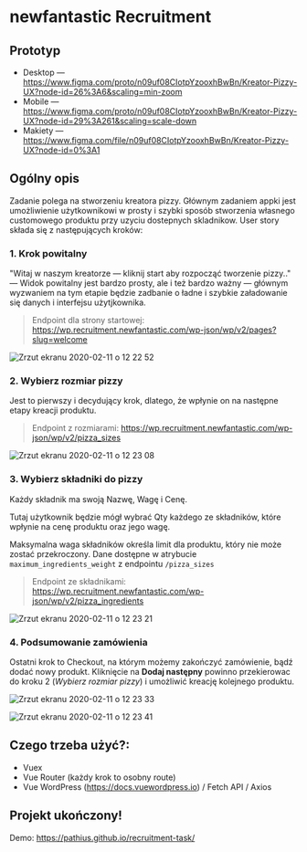 # newfantastic Recruitment

## Prototyp

- Desktop — https://www.figma.com/proto/n09uf08CIotpYzooxhBwBn/Kreator-Pizzy-UX?node-id=26%3A6&scaling=min-zoom
- Mobile — https://www.figma.com/proto/n09uf08CIotpYzooxhBwBn/Kreator-Pizzy-UX?node-id=29%3A261&scaling=scale-down
- Makiety — https://www.figma.com/file/n09uf08CIotpYzooxhBwBn/Kreator-Pizzy-UX?node-id=0%3A1

## Ogólny opis

Zadanie polega na stworzeniu kreatora pizzy. Głównym zadaniem appki jest umożliwienie użytkownikowi w prosty i szybki sposób stworzenia własnego customowego produktu przy uzyciu dostepnych skladnikow. User story składa się z następujących kroków:

### 1. Krok powitalny

"Witaj w naszym kreatorze — kliknij start aby rozpocząć tworzenie pizzy.." — Widok powitalny jest bardzo prosty, ale i też bardzo ważny — głównym wyzwaniem na tym etapie będzie zadbanie o ładne i szybkie załadowanie się danych i interfejsu użytjkownika.

> Endpoint dla strony startowej: https://wp.recruitment.newfantastic.com/wp-json/wp/v2/pages?slug=welcome

![Zrzut ekranu 2020-02-11 o 12 22 52](https://user-images.githubusercontent.com/37627284/74232619-76978380-4cc9-11ea-9d63-71e56e7cdd3c.jpg)

### 2. Wybierz rozmiar pizzy

Jest to pierwszy i decydujący krok, dlatego, że wpłynie on na następne etapy kreacji produktu.

> Endpoint z rozmiarami: https://wp.recruitment.newfantastic.com/wp-json/wp/v2/pizza_sizes

![Zrzut ekranu 2020-02-11 o 12 23 08](https://user-images.githubusercontent.com/37627284/74232642-844d0900-4cc9-11ea-895b-20b5d9e7f7df.jpg)

### 3. Wybierz składniki do pizzy

Każdy składnik ma swoją Nazwę, Wagę i Cenę.

Tutaj użytkownik będzie mógł wybrać Qty każdego ze składników, które wpłynie na cenę produktu oraz jego wagę.

Maksymalna waga składników określa limit dla produktu, który nie może zostać przekroczony. Dane dostępne w atrybucie `maximum_ingredients_weight`	z endpointu `/pizza_sizes`

> Endpoint ze składnikami: https://wp.recruitment.newfantastic.com/wp-json/wp/v2/pizza_ingredients

![Zrzut ekranu 2020-02-11 o 12 23 21](https://user-images.githubusercontent.com/37627284/74232679-96c74280-4cc9-11ea-9089-bc61bc405b02.jpg)

### 4. Podsumowanie zamówienia

Ostatni krok to Checkout, na którym możemy zakończyć zamówienie, bądź dodać nowy produkt. Kliknięcie na **Dodaj następny** powinno przekierowac do kroku 2 (_Wybierz rozmiar pizzy_) i umożliwić kreację kolejnego produktu.

![Zrzut ekranu 2020-02-11 o 12 23 33](https://user-images.githubusercontent.com/37627284/74232711-a47cc800-4cc9-11ea-818f-234a3c577239.jpg)

![Zrzut ekranu 2020-02-11 o 12 23 41](https://user-images.githubusercontent.com/37627284/74232714-a5155e80-4cc9-11ea-86af-065ad658a162.jpg)


## Czego trzeba użyć?:

- Vuex
- Vue Router (każdy krok to osobny route)
- Vue WordPress (https://docs.vuewordpress.io) / Fetch API / Axios


## Projekt ukończony!
Demo: https://pathius.github.io/recruitment-task/
